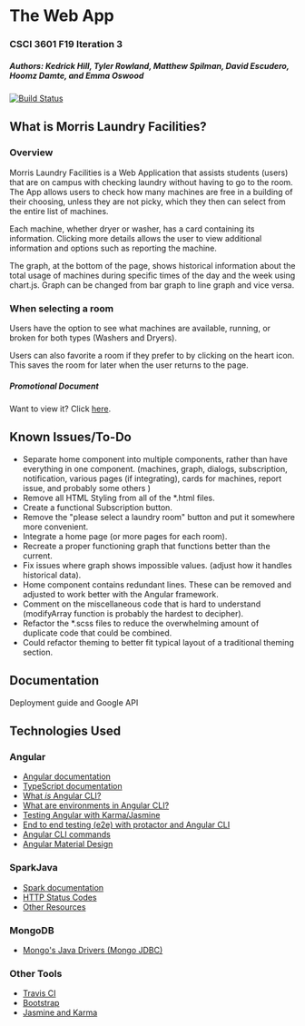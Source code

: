 # The Web App
### CSCI 3601 F19 Iteration 3
##### Authors: Kedrick Hill, Tyler Rowland, Matthew Spilman, David Escudero, Hoomz Damte, and Emma Oswood

[![Build Status](https://travis-ci.org/UMM-CSci-3601-F19/iteration-4-santa-s-not-real.svg?branch=master)](https://travis-ci.org/UMM-CSci-3601-F19/iteration-4-santa-s-not-real)

## What is Morris Laundry Facilities?

### Overview
Morris Laundry Facilities is a Web Application that assists students (users) that are on campus with checking laundry 
without having to go to the room. The App allows users to check how many machines are free in a building of their
choosing, unless they are not picky, which they then can select from the entire list of machines. 

Each machine, whether dryer or washer, has a card containing its information. Clicking more details allows the user
to view additional information and options such as reporting the machine.

The graph, at the bottom of the page, shows historical information about the total usage of machines during specific 
times of the day and the week using chart.js. Graph can be changed from bar graph to line graph and vice versa.

### When selecting a room

Users have the option to see what machines are available, running, or broken for both types (Washers and Dryers).

Users can also favorite a room if they prefer to by clicking on the heart icon. This saves the room for later when
the user returns to the page.

##### Promotional Document
Want to view it? Click [here][document].

## Known Issues/To-Do
- Separate home component into multiple components, rather than have everything in one component. (machines, graph, dialogs,
 subscription, notification, various pages (if integrating), cards for machines, report issue, and probably some others )
- Remove all HTML Styling from all of the *.html files.
- Create a functional Subscription button.
- Remove the "please select a laundry room" button and put it somewhere more convenient.
- Integrate a home page (or more pages for each room).
- Recreate a proper functioning graph that functions better than the current.
- Fix issues where graph shows impossible values. (adjust how it handles historical data).
- Home component contains redundant lines. These can be removed and adjusted to work better with the 
Angular framework.
- Comment on the miscellaneous code that is hard to understand (modifyArray 
function is probably the hardest to decipher).
- Refactor the *.scss files to reduce the overwhelming amount of duplicate code that could be combined.
- Could refactor theming to better fit typical layout of a traditional theming section.

## Documentation
  Deployment guide and Google API

## Technologies Used
### Angular
- [Angular documentation][angular]
- [TypeScript documentation][typescript-doc]
- [What _is_ Angular CLI?][angular-cli]
- [What are environments in Angular CLI?][environments]
- [Testing Angular with Karma/Jasmine][angular5-karma-jasmine]
- [End to end testing (e2e) with protactor and Angular CLI][e2e-testing]
- [Angular CLI commands](https://github.com/angular/angular-cli/wiki)
- [Angular Material Design][angular-md]

### SparkJava
- [Spark documentation][spark-documentation]
- [HTTP Status Codes][status-codes]
- [Other Resources][lab2]

### MongoDB
- [Mongo's Java Drivers (Mongo JDBC)][mongo-jdbc]

### Other Tools
- [Travis CI][travis]
- [Bootstrap][bootstrap]
- [Jasmine and Karma][angular5-karma-jasmine]

[angular-md]: https://material.angular.io/
[angular-cli]: https://angular.io/cli
[typescript-doc]: https://www.typescriptlang.org/docs/home.html
[angular]: https://angular.io/docs
[angular5-karma-jasmine]: https://codecraft.tv/courses/angular/unit-testing/jasmine-and-karma/
[e2e-testing]: https://coryrylan.com/blog/introduction-to-e2e-testing-with-the-angular-cli-and-protractor
[environments]: http://tattoocoder.com/angular-cli-using-the-environment-option/
[bootstrap]: https://getbootstrap.com/components/
[spark-documentation]: http://sparkjava.com/documentation.html
[status-codes]: https://en.wikipedia.org/wiki/List_of_HTTP_status_codes
[lab2]: https://github.com/UMM-CSci-3601/3601-lab2_client-server/blob/master/README.md#resources
[mongo-jdbc]: https://docs.mongodb.com/ecosystem/drivers/java/
[travis]: https://travis-ci.org/
[document]: https://docs.google.com/document/d/1vh--JKGz4fbuyTmKZdBxoDff3ch_FKk94SfxzFuXPqY/edit?usp=sharing
